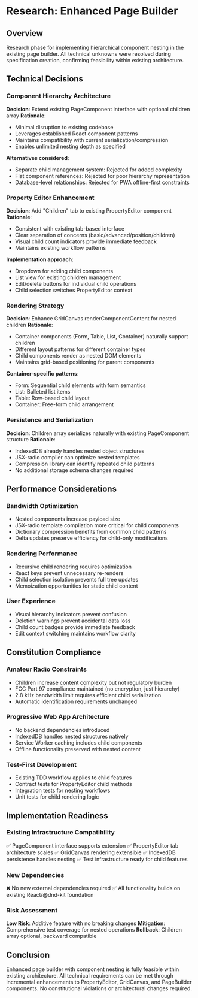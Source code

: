 # Research: Enhanced Page Builder

## Overview
Research phase for implementing hierarchical component nesting in the existing page builder. All technical unknowns were resolved during specification creation, confirming feasibility within existing architecture.

## Technical Decisions

### Component Hierarchy Architecture
**Decision**: Extend existing PageComponent interface with optional children array
**Rationale**:
- Minimal disruption to existing codebase
- Leverages established React component patterns
- Maintains compatibility with current serialization/compression
- Enables unlimited nesting depth as specified

**Alternatives considered**:
- Separate child management system: Rejected for added complexity
- Flat component references: Rejected for poor hierarchy representation
- Database-level relationships: Rejected for PWA offline-first constraints

### Property Editor Enhancement
**Decision**: Add "Children" tab to existing PropertyEditor component
**Rationale**:
- Consistent with existing tab-based interface
- Clear separation of concerns (basic/advanced/position/children)
- Visual child count indicators provide immediate feedback
- Maintains existing workflow patterns

**Implementation approach**:
- Dropdown for adding child components
- List view for existing children management
- Edit/delete buttons for individual child operations
- Child selection switches PropertyEditor context

### Rendering Strategy
**Decision**: Enhance GridCanvas renderComponentContent for nested children
**Rationale**:
- Container components (Form, Table, List, Container) naturally support children
- Different layout patterns for different container types
- Child components render as nested DOM elements
- Maintains grid-based positioning for parent components

**Container-specific patterns**:
- Form: Sequential child elements with form semantics
- List: Bulleted list items
- Table: Row-based child layout
- Container: Free-form child arrangement

### Persistence and Serialization
**Decision**: Children array serializes naturally with existing PageComponent structure
**Rationale**:
- IndexedDB already handles nested object structures
- JSX-radio compiler can optimize nested templates
- Compression library can identify repeated child patterns
- No additional storage schema changes required

## Performance Considerations

### Bandwidth Optimization
- Nested components increase payload size
- JSX-radio template compilation more critical for child components
- Dictionary compression benefits from common child patterns
- Delta updates preserve efficiency for child-only modifications

### Rendering Performance
- Recursive child rendering requires optimization
- React keys prevent unnecessary re-renders
- Child selection isolation prevents full tree updates
- Memoization opportunities for static child content

### User Experience
- Visual hierarchy indicators prevent confusion
- Deletion warnings prevent accidental data loss
- Child count badges provide immediate feedback
- Edit context switching maintains workflow clarity

## Constitution Compliance

### Amateur Radio Constraints
- Children increase content complexity but not regulatory burden
- FCC Part 97 compliance maintained (no encryption, just hierarchy)
- 2.8 kHz bandwidth limit requires efficient child serialization
- Automatic identification requirements unchanged

### Progressive Web App Architecture
- No backend dependencies introduced
- IndexedDB handles nested structures natively
- Service Worker caching includes child components
- Offline functionality preserved with nested content

### Test-First Development
- Existing TDD workflow applies to child features
- Contract tests for PropertyEditor child methods
- Integration tests for nesting workflows
- Unit tests for child rendering logic

## Implementation Readiness

### Existing Infrastructure Compatibility
✅ PageComponent interface supports extension
✅ PropertyEditor tab architecture scales
✅ GridCanvas rendering extensible
✅ IndexedDB persistence handles nesting
✅ Test infrastructure ready for child features

### New Dependencies
❌ No new external dependencies required
✅ All functionality builds on existing React/@dnd-kit foundation

### Risk Assessment
**Low Risk**: Additive feature with no breaking changes
**Mitigation**: Comprehensive test coverage for nested operations
**Rollback**: Children array optional, backward compatible

## Conclusion
Enhanced page builder with component nesting is fully feasible within existing architecture. All technical requirements can be met through incremental enhancements to PropertyEditor, GridCanvas, and PageBuilder components. No constitutional violations or architectural changes required.